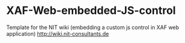 # XAF-Web-embedded-JS-control
Template for the NIT wiki (embedding a custom js control in XAF web application)
http://wiki.nit-consultants.de
